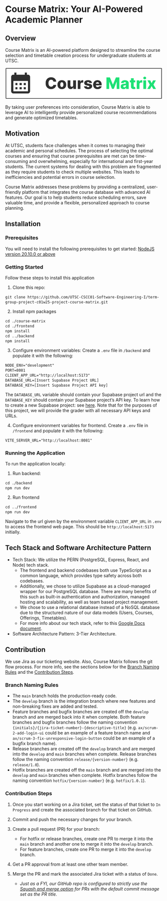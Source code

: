 # Course Matrix: Your AI-Powered Academic Planner

## Overview

Course Matrix is an AI-powered platform designed to streamline the course selection and timetable creation process for undergraduate students at UTSC.

![alt text](CourseMatrixLogo.png)

By taking user preferences into consideration, Course Matrix is able to leverage AI to intelligently provide personalized course recommendations and generate optimized timetables.

## Motivation

At UTSC, students face challenges when it comes to managing their academic and personal schedules. The process of selecting the optimal courses and ensuring that course prerequisites are met can be time-consuming and overwhelming, especially for international and first-year students. The current systems for dealing with this problem are fragmented as they require students to check multiple websites. This leads to inefficiencies and potential errors in course selection.

Course Matrix addresses these problems by providing a centralized, user-friendly platform that integrates the course database with advanced AI features. Our goal is to help students reduce scheduling errors, save valuable time, and provide a flexible, personalized approach to course planning.

## Installation

### Prerequisites

You will need to install the following prerequisites to get started:
[NodeJS version 20.10.0 or above](https://nodejs.org/en/download)

### Getting Started

Follow these steps to install this application

1. Clone this repo:

```
git clone https://github.com/UTSC-CSCC01-Software-Engineering-I/term-group-project-c01w25-project-course-matrix.git
```

2. Install npm packages

```
cd ./course-matrix
cd ./frontend
npm install
cd ../backend
npm install
```

3. Configure environment variables: Create a `.env` file in `/backend` and populate it with the following:

```
NODE_ENV="development"
PORT=8081
CLIENT_APP_URL="http://localhost:5173"
DATABASE_URL=[Insert Supabase Project URL]
DATABASE_KEY=[Insert Supabase Project API key]
```

The `DATABASE_URL` variable should contain your Supabase project url and the `DATABASE_KEY` should contain your Supabase project’s API key. To learn how to create a new Supabase project: see [here](https://medium.com/@heshramsis/building-a-crud-app-with-supabase-and-express-a-step-by-step-guide-for-junior-developers-81456b850910). Note that for the purposes of this project, we will provide the grader with all necessary API keys and URLs.

4. Configure environment variables for frontend. Create a `.env` file in `/frontend` and populate it with the following:

```
VITE_SERVER_URL="http://localhost:8081"
```


### Running the Application

To run the application locally:

1. Run backend:

```
cd ./backend
npm run dev
```

2. Run frontend

```
cd ../frontend
npm run dev
```

Navigate to the url given by the environment variable `CLIENT_APP_URL` in `.env` to access the frontend web page. This should be `http://localhost:5173` initially.

## Tech Stack and Software Architecture Pattern

- Tech Stack: We utilize the PERN (PostgreSQL, Express, React, and Node) tech stack.
  - The frontend and backend codebases both use TypeScript as a common language, which provides type safety across both codebases.
  - Additionally, we chose to utilize Supabase as a cloud-managed wrapper for our PostgreSQL database. There are many benefits of this such as built-in authentication and authorization, managed hosting and scalability, as well as team based project management.
  - We chose to use a relational database instead of a NoSQL database due to the structured nature of our data models (Users, Courses, Offerings, Timetables).
  - For more info about our tech stack, refer to this [Google Docs document](https://docs.google.com/document/d/1_1IzFID0PmKTuQVWqW7zK-3XHz6-uZcC5yZ2Ghcq10E/edit?usp=sharing).
- Software Architecture Pattern: 3-Tier Architecture.

## Contribution

We use Jira as our ticketing website. Also, Course Matrix follows the git flow process. For more info, see the sections below for the [Branch Naming Rules](#branch-naming-rules) and the [Contribution Steps](#contribution-steps).

### Branch Naming Rules

- The `main` branch holds the production-ready code.
- The `develop` branch is the integration branch where new features and non-breaking fixes are added and tested.
- Feature branches and bugfix branches are created off the `develop` branch and are merged back into it when complete. Both feature branches and bugfix branches follow the naming convention `{initials}/{jira-ticket-number}-{descriptive-title}` (e.g. `ax/scrum-2-add-login-ui` could be an example of a feature branch name and `ax/scrum-3-fix-unresponsive-login-button` could be an example of a bugfix branch name).
- Release branches are created off the `develop` branch and are merged into the `develop` and `main` branches when complete. Release branches follow the naming convention `release/{version-number}` (e.g. `release/1.0`).
- Hotfix branches are created off the `main` branch and are merged into the `develop` and `main` branches when complete. Hotfix branches follow the naming convention `hotfix/{version-number}` (e.g. `hotfix/1.0.1`).

### Contribution Steps

1. Once you start working on a Jira ticket, set the status of that ticket to `In Progress` and create the associated branch for that ticket on GitHub.
2. Commit and push the necessary changes for your branch.
3. Create a pull request (PR) for your branch:

   - For hotfix or release branches, create one PR to merge it into the `main` branch and another one to merge it into the `develop` branch.
   - For feature branches, create one PR to merge it into the `develop` branch.

4. Get a PR approval from at least one other team member.
5. Merge the PR and mark the associated Jira ticket with a status of `Done`.

   - _Just as a FYI, our GitHub repo is configured to strictly use the [Squash and merge option](https://docs.github.com/en/pull-requests/collaborating-with-pull-requests/incorporating-changes-from-a-pull-request/about-pull-request-merges#squash-and-merge-your-commits) for PRs with the default commit message set as the PR title._